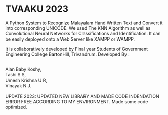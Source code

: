 # TVAAKU 2023
A Python System to Recognize Malayalam Hand Written Text and Convert it into corresponding UNICODE. We used The KNN Algorithm as well as Convolutional Neural Networks for Classifications and Identification.
It can be easily deployed onto a Web Server like XAMPP or WAMPP.

It is collaboratively developed by Final year Students of Government Engineering College BartonHill, Trivandrum.
Developed By :

<br />
Alan Baby Koshy,
<br />
Tashi S S,
<br />
Umesh Krishna U R,
<br />
Vinayak N J.
<br /> <br />
UPDATE 2023: UPDATED NEW LIBRARY AND MADE CODE INDENDATION ERROR FREE ACCORDING TO MY ENVIRONMENT. Made some code optimized. 

